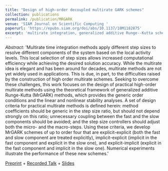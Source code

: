 ```yaml
---
title: "Design of high-order decoupled multirate GARK schemes"
collection: publications
permalink: /publication/MRGARK
venue: 'SIAM Journal on Scientific Computing '
paperurl: 'https://epubs.siam.org/doi/abs/10.1137/18M1182875'
excerpt: 'multirate integration, generalized additive Runge--Kutta schemes'
---
```


*Abstract:* 'Multirate time integration methods apply different step sizes to resolve different components of the system based on the local activity levels. This local selection of step sizes allows increased computational efficiency while achieving the desired solution accuracy. While the multirate idea is elegant and has been around for decades, multirate methods are not yet widely used in applications. This is due, in part, to the difficulties raised by the construction of high order multirate schemes.
Seeking to overcome these challenges, this work focuses on the design of practical high-order multirate methods using the theoretical framework of generalized additive Runge-Kutta (MrGARK) methods, which provides the generic order conditions and the linear and nonlinear stability analyses.
A set of design criteria for practical multirate methods is defined herein: method coefficients should be generic in the step size ratio, but should not depend strongly on this ratio; unnecessary coupling between the fast and the slow components should be avoided; and the step size controllers should adjust both the micro- and the macro-steps.
Using these criteria, we develop MrGARK schemes of up to order four that are explicit-explicit (both the fast and slow component are treated explicitly), implicit-explicit (implicit in the fast component and explicit in the slow one), and explicit-implicit (explicit in the fast component and implicit in the slow one). Numerical experiments illustrate the performance of these new schemes.'

[Preprint](https://arxiv.org/abs/1804.07716) + [Recorded Talk]() + [Slides]()
